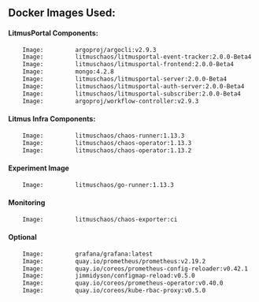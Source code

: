## Docker Images Used:

#### LitmusPortal Components:

```bash
    Image:         argoproj/argocli:v2.9.3
    Image:         litmuschaos/litmusportal-event-tracker:2.0.0-Beta4
    Image:         litmuschaos/litmusportal-frontend:2.0.0-Beta4
    Image:         mongo:4.2.8
    Image:         litmuschaos/litmusportal-server:2.0.0-Beta4
    Image:         litmuschaos/litmusportal-auth-server:2.0.0-Beta4
    Image:         litmuschaos/litmusportal-subscriber:2.0.0-Beta4
    Image:         argoproj/workflow-controller:v2.9.3
```    

#### Litmus Infra Components:
```bash
    Image:         litmuschaos/chaos-runner:1.13.3
    Image:         litmuschaos/chaos-operator:1.13.3
    Image:         litmuschaos/chaos-operator:1.13.2    
```    

#### Experiment Image
```bash
    Image:         litmuschaos/go-runner:1.13.3
```

#### Monitoring
```bash
    Image:         litmuschaos/chaos-exporter:ci
```
#### Optional
```bash
    Image:         grafana/grafana:latest
    Image:         quay.io/prometheus/prometheus:v2.19.2
    Image:         quay.io/coreos/prometheus-config-reloader:v0.42.1
    Image:         jimmidyson/configmap-reload:v0.5.0
    Image:         quay.io/coreos/prometheus-operator:v0.40.0
    Image:         quay.io/coreos/kube-rbac-proxy:v0.5.0
```
